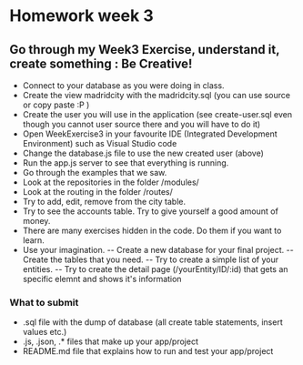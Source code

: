 # Homework week 3

## Go through my Week3 Exercise, understand it, create something : Be Creative!
- Connect to your database as you were doing in class.
- Create the view madridcity with the madridcity.sql (you can use source or copy paste :P )
- Create the user you will use in the application (see create-user.sql even though you cannot user source there and you will have to do it)
- Open WeekExercise3 in your favourite IDE (Integrated Development Environment) such as Visual Studio code
- Change the database.js file to use the new created user (above)
- Run the app.js server to see that everything is running.
- Go through the examples that we saw. 
- Look at the repositories in the folder /modules/
- Look at the routing in the folder /routes/
- Try to add, edit, remove from the city table.
- Try to see the accounts table. Try to give yourself a good amount of money. 
- There are many exercises hidden in the code. Do them if you want to learn.
- Use your imagination. 
	-- Create a new database for your final project.
	-- Create the tables that you need.
	-- Try to create a simple list of your entities.
	-- Try to create the detail page (/yourEntity/ID/:id) that gets an specific elemnt and shows it's information

### What to submit
- .sql file with the dump of database (all create table statements, insert values etc.)
- .js, .json, .\* files that make up your app/project
- README.md file that explains how to run and test your app/project